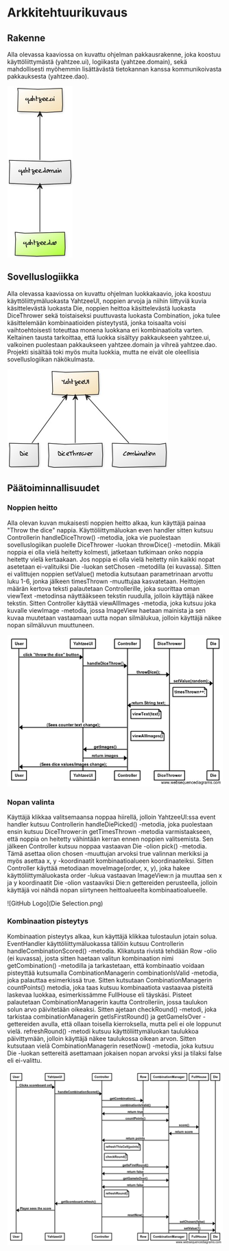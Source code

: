 <h1>Arkkitehtuurikuvaus</h1>

<h2>Rakenne</h2>

Alla olevassa kaaviossa on kuvattu ohjelman pakkausrakenne, joka koostuu käyttöliittymästä (yahtzee.ui), logiikasta
(yahtzee.domain), sekä mahdollisesti myöhemmin lisättävästä tietokannan kanssa kommunikoivasta pakkauksesta 
(yahtzee.dao).

![GitHub Logo](packagediagram.jpg)

<h2>Sovelluslogiikka</h2>

Alla olevassa kaaviossa on kuvattu ohjelman luokkakaavio, joka koostuu käyttöliittymäluokasta YahtzeeUI, noppien
arvoja ja niihin liittyviä kuvia käsittelevästä luokasta Die, noppien heittoa käsittelevästä luokasta DiceThrower
sekä toistaiseksi puuttuvasta luokasta Combination, joka tulee käsittelemään kombinaatioiden pisteytystä, jonka
toisaalta voisi vaihtoehtoisesti toteuttaa monena luokkana eri kombinaatioita varten. Keltainen tausta tarkoittaa,
että luokka sisältyy pakkaukseen yahtzee.ui, valkoinen puolestaan pakkaukseen yahtzee.domain ja vihreä yahtzee.dao.
Projekti sisältää toki myös muita luokkia, mutta ne eivät ole oleellisia sovelluslogiikan näkökulmasta.

 ![GitHub Logo](classdiagram.jpg)
 
 <h2>Päätoiminnallisuudet</h2>
 
 <h3>Noppien heitto</h3>
 
  
 Alla olevan kuvan mukaisesti noppien heitto alkaa, kun käyttäjä painaa "Throw the dice" nappia.
 Käyttöliittymäluokan even handler sitten kutsuu Controllerin handleDiceThrow() -metodia, joka vie puolestaan
 sovelluslogiikan puolelle DiceThrower -luokan throwDice() -metodiin. Mikäli noppia ei olla vielä heitetty
 kolmesti, jatketaan tutkimaan onko noppia heitetty vielä kertaakaan. Jos noppia ei olla vielä heitetty niin
 kaikki nopat asetetaan ei-valituiksi Die -luokan setChosen -metodilla (ei kuvassa). Sitten ei valittujen noppien
 setValue() metodia kutsutaan parametrinaan arvottu luku 1-6, jonka jälkeen timesThrown -muuttujaa kasvatetaan.
 Heittojen määrän kertova teksti palautetaan Controllerille, joka suorittaa oman viewText -metodinsa näyttääkseen
 tekstin ruudulla, jolloin käyttäjä näkee tekstin. Sitten Controller käyttää viewAllImages -metodia, joka kutsuu
 joka kuvalle viewImage -metodia, jossa ImageView haetaan mainista ja sen kuvaa muutetaan vastaamaan uutta nopan
 silmälukua, jolloin käyttäjä näkee nopan silmäluvun muuttuneen.
 
 ![GitHub Logo](DiceThrow.png)
 
 <h3>Nopan valinta</h3>
 
 Käyttäjä klikkaa valitsemaansa noppaa hiirellä, jolloin YahtzeeUI:ssa event handler kutsuu Controllerin
 handleDiePicked() -metodia, joka puolestaan ensin kutsuu DiceThrower:in getTimesThrown -metodia varmistaakseen,
 että noppia on heitetty vähintään kerran ennen noppien valitsemista. Sen jälkeen Controller kutsuu noppaa
 vastaavan Die -olion pick() -metodia. Tämä asettaa olion chosen -muuttujan arvoksi true valinnan merkiksi ja myös
 asettaa x, y -koordinaatit kombinaatioalueen koordinaateiksi. Sitten Controller käyttää metodiaan
 moveImage(order, x, y), joka hakee käyttöliittymäluokasta order -lukua vastaavan ImageView:n ja 
 muuttaa sen x ja y koordinaatit Die -olion vastaaviksi Die:n gettereiden perusteella, jolloin käyttäjä voi nähdä
 nopan siirtyneen heittoalueelta kombinaatioalueelle.
 
  ![GitHub Logo](Die Selection.png)
  
 <h3>Kombinaation pisteytys</h3>
 
 Kombinaation pisteytys alkaa, kun käyttäjä klikkaa tulostaulun jotain solua. EventHandler käyttöliittymäluokassa
 tällöin kutsuu Controllerin handleCombinationScored() -metodia. Klikatusta rivistä tehdään Row -olio (ei kuvassa),
 josta sitten haetaan valitun kombinaation nimi getCombination() -metodilla ja tarkastetaan, että kombinaatio
 voidaan pisteyttää kutsumalla CombinationManagerin combinationIsValid -metodia, joka palauttaa esimerkissä true.
 Sitten kutsutaan CombinationManagerin countPoints() metodia, joka taas kutsuu kombinaatiota vastaavaa pisteitä
 laskevaa luokkaa, esimerkissämme FullHouse eli täyskäsi. Pisteet palautetaan CombinationManagerin kautta 
 Controlleriin, jossa taulukon solun arvo päivitetään oikeaksi. Sitten ajetaan checkRound() -metodi, joka 
 tarkistaa combinationManagerin getIsFirstRound() ja getGameIsOver -gettereiden avulla, että ollaan toisella
 kierroksella, mutta peli ei ole loppunut vielä. refreshRound() -metodi kutsuu käyttöliittymäluokan taulukkoa
 päivittymään, jolloin käyttäjä näkee taulukossa oikean arvon. Sitten kutsutaan vielä CombinationManagerin
 resetNow() -metodia, joka kutsuu Die -luokan settereitä asettamaan jokaisen nopan arvoksi yksi ja tilaksi
 false eli ei-valittu. 
 
  ![GitHub Logo](CombinationScoring.png)
